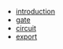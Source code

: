 <!-- [filename](file/?filename ':ignore') 使用相对路径-->

<!-- √ × -->

+ [introduction](index.md)
+ [gate](gate.md)
+ [circuit](circuit.md)
+ [export](export.md)

